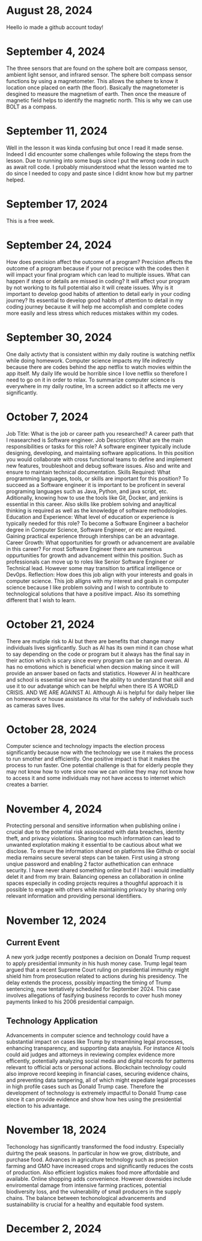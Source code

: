 # August 28, 2024
Heello io made a github account today!
# September 4, 2024
The three sensors that are found on the sphere bolt are compass sensor, ambient light sensor, and infrared sensor. 
The sphere bolt compass sensor functions by using a magnetometer. This allows the sphere to know it location once placed on earth (the floor). Basically the magnetometer is desgined to measure the magnetism of earth. Then once the measure of magnetic field helps to identify the magnetic north. This is why we can use BOLT as a compass. 
# September 11, 2024 
Well in the lesson it was kinda confusing but once I read it made sense. Indeed I did encounter some challenges while following the steps from the lesson. Due to running into some bugs since I put the wrong code in such as await roll code. I probably misunderstood what the lesson wanted me to do since I needed to copy and paste since I didnt know how but my partner helped. 
# September 17, 2024
This is a free week. 
# September 24, 2024
How does precision affect the outcome of a program? Precision affects the outcome of a program because if your not precisce with the codes then it will impact your final program which can lead to multiple issues. What can happen if steps or details are missed in coding? It will affect your program by not working to its full potential also it will create issues. Why is it important to develop good habits of attention to detail early in your coding journey? Its essential to develop good habits of attention to detail in my coding journey because it will help me accomplish and complete codes more easily and less stress which reduces mistakes within my codes. 
# September 30, 2024
One daily activty that is consistent within my daily routine is watching netflix while doing homework. Computer science impacts my life indirectly because there are codes behind the app netflix to watch movies within the app itself. My daily life would be horrible since I love netflix so therefore I need to go on it in order to relax. To summarize computer science is everywhere in my daily routine, Im a screen addict so it affects me very significantly. 
# October 7, 2024 
Job Title: What is the job or career path you researched? A career path that I reasearched is Software engineer.
Job Description: What are the main responsibilities or tasks for this role? A software engineer typically include designing, developing, and maintaiing software applications. In this position you would collaborate with cross functional teams to define and implement new features, troubleshoot and debug software issues. Also and write and ensure to maintain technical documentation. 
Skills Required: What programming languages, tools, or skills are important for this position? To succeed as a Software engineer it is important to be proficent in several programing languages such as Java, Python, and java script, etc. Aditionally, knowing how to use the tools like Git, Docker, and jenkins is essential in this career. Also skills like problem solving and anayltical thinking is required as well as the knowledge of software methodologies. 
Education and Experience: What level of education or experience is typically needed for this role? To become a Software Engineer a bachelor degree in Computer Science, Software Engineer, or etc are required. Gaining practical experience through interships can be an advantage. 
Career Growth: What opportunities for growth or advancement are available in this career? For most Software Engineer there are numerous oppurtunities for growth and advancement within this position. Such as professionals can move up to roles like Senior Software Engineer or Technical lead. However some may transition to artifical intelligence or Dev0ps. 
Reflection: How does this job align with your interests and goals in computer science. This job alligns with my interest and goals in computer science because I like problem solving and I wish to contribute to technological solutions that have a positive impact. Also its something different that I wish to learn. 
# October 21, 2024 
There are mutiple risk to AI but there are benefits that change many individuals lives signficantly. Such as AI has its own mind it can chose what to say depending on the code or program but it always has the final say in their action which is scary since every program can be ran and overan. AI has no emotions which is beneficial when decsion making since it will provide an answer based on facts and statistics. However AI in healthcare and school is essential since we have the ability to understand that skill and use it to our advatange which can be helpful when there IS A WORLD CRISIS. AND WE ARE AGAINST AI. Although Ai is helpful for daily helper like on homework or house assistance its vital for the safety of individuals such as cameras saves lives. 
# October 28, 2024
Computer science and technology impacts the election process significantly because now with the technology we use it makes the process to run smother and efficiently. One positive impact is that it makes the process to run faster. One potential challenge is that for elderly people they may not know how to vote since now we can online they may not know how to access it and some individuals may not have access to internet which creates a barrier. 
# November 4, 2024
Protecting personal and sensitive information when publishing online i crucial due to the potential risk assosicated with data breaches, identity theft, and privacy violations. Sharing too much information can lead to unwanted explotation making it essential to be cautious about what we disclose. To ensure the information shared on platforms like Github or social media remains secure several steps can be taken. First using a strong unqiue password and enabling 2 factor authethication can enhnace security. I have never shared something online but if I had i would imedialtly delet it and from my brain. Balancing openess an collaboration in online spaces especially in coding projects requires a thoughful approach it is possible to engage with others while maintaining privacy by sharing only relevant information and providing personal identifiers. 
# November 12, 2024
## Current Event
A new york judge recently postpones a decision on Donald Trump request to apply presidential immunity in his hush money case. Trump legal team argued that a recent Supreme Court ruling on presidential immunity might shield him from prosecution related to actions during his presidency. The delay extends the process, possibly impacting the timing of Trump sentencing, now tentatively scheduled for September 2024. This case involves allegations of fasifying business records to cover hush money payments linked to his 2006 presidential campaign. 
## Technology Application
Advancements in computer science and technology could have a substantial impact on cases like Trump by streamlining legal processes, enhancing transparency, and supporting data anaylsis. For instance AI tools could aid judges and attorneys in reviewing complex evidence more efficently, potentially analyzing social media and digital records for patterns relevant to official acts or personal actions. Blockchain technology could also improve record keeping in financial cases, securing evidence chains, and preventing data tampering, all of which might expediate legal processes in high profile cases such as Donald Trump case. Therefore the development of technology is extremely impactful to Donald Trump case since it can provide evidence and show how hes using the presidential election to his advantage. 
# November 18, 2024
Techonology has significantly transformed the food industry. Especially duirtng the peak seasons. In particular in how we grow, distribute, and purchase food. Advances in agriculture technology such as precision farming and GMO have increased crops and significantly reduces the costs of production. Also efficient logistics makes food more affordable and available. Online shopping adds convenience. However downsides include enviromental damage from intensive farming practices, potential biodiversity loss, and the vulnerability of small producers in the supply chains. The balance between techonological advancements and sustainability is crucial for a healthy and equitable food system. 
# December 2, 2024
